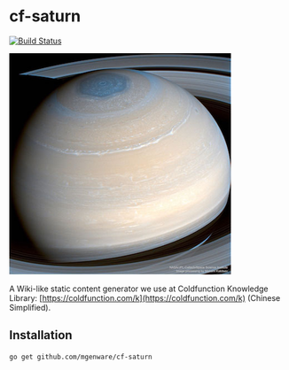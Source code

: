 # cf-saturn

[![Build Status](https://travis-ci.org/mgenware/cf-saturn.svg?branch=master)](http://travis-ci.org/mgenware/cf-saturn)

![cf-saturn](_assets/saturn.jpg)

A Wiki-like static content generator we use at Coldfunction Knowledge Library: [https://coldfunction.com/k](https://coldfunction.com/k) (Chinese Simplified).

## Installation
```sh
go get github.com/mgenware/cf-saturn
```
